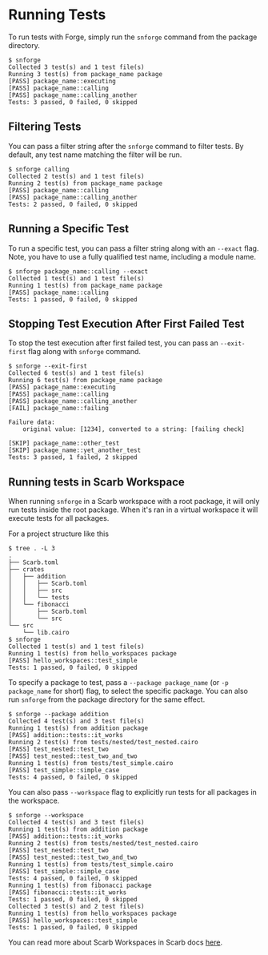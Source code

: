 # Running Tests

To run tests with Forge, simply run the `snforge` command from the package directory.

```shell
$ snforge
Collected 3 test(s) and 1 test file(s)
Running 3 test(s) from package_name package
[PASS] package_name::executing
[PASS] package_name::calling
[PASS] package_name::calling_another
Tests: 3 passed, 0 failed, 0 skipped
```

## Filtering Tests

You can pass a filter string after the `snforge` command to filter tests.
By default, any test name matching the filter will be run.

```shell
$ snforge calling
Collected 2 test(s) and 1 test file(s)
Running 2 test(s) from package_name package
[PASS] package_name::calling
[PASS] package_name::calling_another
Tests: 2 passed, 0 failed, 0 skipped
```

## Running a Specific Test

To run a specific test, you can pass a filter string along with an `--exact` flag.
Note, you have to use a fully qualified test name, including a module name.

```shell
$ snforge package_name::calling --exact
Collected 1 test(s) and 1 test file(s)
Running 1 test(s) from package_name package
[PASS] package_name::calling
Tests: 1 passed, 0 failed, 0 skipped
```

## Stopping Test Execution After First Failed Test

To stop the test execution after first failed test, you can pass an `--exit-first` flag along with `snforge` command.

```shell
$ snforge --exit-first
Collected 6 test(s) and 1 test file(s)
Running 6 test(s) from package_name package
[PASS] package_name::executing
[PASS] package_name::calling
[PASS] package_name::calling_another
[FAIL] package_name::failing

Failure data:
    original value: [1234], converted to a string: [failing check]
    
[SKIP] package_name::other_test
[SKIP] package_name::yet_another_test
Tests: 3 passed, 1 failed, 2 skipped
```

## Running tests in Scarb Workspace

When running `snforge` in a Scarb workspace with a root package, it will only run tests inside the root package. When it's ran in a virtual workspace it will execute tests for all packages.  

For a project structure like this

```shell
$ tree . -L 3
.
├── Scarb.toml
├── crates
│   ├── addition
│   │   ├── Scarb.toml
│   │   ├── src
│   │   └── tests
│   └── fibonacci
│       ├── Scarb.toml
│       └── src
└── src
    └── lib.cairo
$ snforge
Collected 1 test(s) and 1 test file(s)
Running 1 test(s) from hello_workspaces package
[PASS] hello_workspaces::test_simple
Tests: 1 passed, 0 failed, 0 skipped
```

To specify a package to test, pass a `--package package_name` (or `-p package_name` for short) flag, to select the specific package. You can also run `snforge` from the package directory for the same effect.

```shell
$ snforge --package addition
Collected 4 test(s) and 3 test file(s)
Running 1 test(s) from addition package
[PASS] addition::tests::it_works
Running 2 test(s) from tests/nested/test_nested.cairo
[PASS] test_nested::test_two
[PASS] test_nested::test_two_and_two
Running 1 test(s) from tests/test_simple.cairo
[PASS] test_simple::simple_case
Tests: 4 passed, 0 failed, 0 skipped
```

You can also pass `--workspace` flag to explicitly run tests for all packages in the workspace.

```shell
$ snforge --workspace
Collected 4 test(s) and 3 test file(s)
Running 1 test(s) from addition package
[PASS] addition::tests::it_works
Running 2 test(s) from tests/nested/test_nested.cairo
[PASS] test_nested::test_two
[PASS] test_nested::test_two_and_two
Running 1 test(s) from tests/test_simple.cairo
[PASS] test_simple::simple_case
Tests: 4 passed, 0 failed, 0 skipped
Running 1 test(s) from fibonacci package
[PASS] fibonacci::tests::it_works
Tests: 1 passed, 0 failed, 0 skipped
Collected 3 test(s) and 2 test file(s)
Running 1 test(s) from hello_workspaces package
[PASS] hello_workspaces::test_simple
Tests: 1 passed, 0 failed, 0 skipped
```

You can read more about Scarb Workspaces in Scarb docs [here](https://docs.swmansion.com/scarb/docs/reference/workspaces.html).
